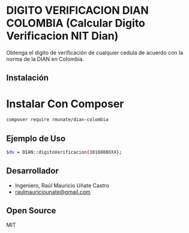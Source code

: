 # DIGITO VERIFICACION DIAN COLOMBIA (Calcular Digito Verificacion NIT Dian)
Obtenga el digito de verificación de cualquier cedula de acuerdo con la norma de la DIAN en Colombia.

## Instalación
# Instalar Con Composer

```sh
composer require rmunate/dian-colombia
```

## Ejemplo de Uso

```sh
$dv = DIAN::digitoVerificacion(1016080XXX);
```

## Desarrollador
- Ingeniero, Raúl Mauricio Uñate Castro
- raulmauriciounate@gmail.com

## Open Source
MIT
